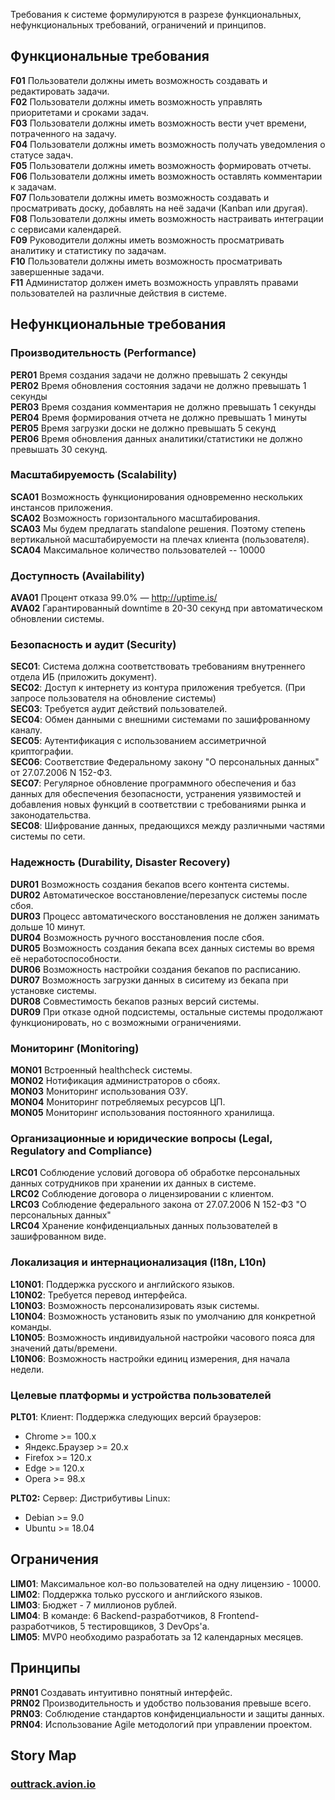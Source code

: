 Требования к системе формулируются в разрезе функциональных, нефункциональных требований, ограничений и принципов.

## Функциональные требования

**F01** Пользователи должны иметь возможность создавать и редактировать задачи. \
**F02** Пользователи должны иметь возможность управлять приоритетами и сроками задач. \
**F03** Пользователи должны иметь возможность вести учет времени, потраченного на задачу. \
**F04** Пользователи должны иметь возможность получать уведомления о статусе задач. \
**F05** Пользователи должны иметь возможность формировать отчеты. \
**F06** Пользователи должны иметь возможность оставлять комментарии к задачам. \
**F07** Пользователи должны иметь возможность создавать и просматривать доску, добавлять на неё задачи (Kanban или другая). \
**F08** Пользователи должны иметь возможность настраивать интеграции с сервисами календарей. \
**F09** Руководители должны иметь возможность просматривать аналитику и статистику по задачам. \
**F10** Пользователи должны иметь возможность просматривать завершенные задачи. \
**F11** Администатор должен иметь возможность управлять правами пользователей на различные действия в системе.

## Нефункциональные требования

### Производительность (Performance)

**PER01** Время создания задачи не должно превышать 2 секунды \
**PER02** Время обновления состояния задачи не должно превышать 1 секунды \
**PER03** Время создания комментария не должно превышать 1 секунды \
**PER04** Время формирования отчета не должно превышать 1 минуты \
**PER05** Время загрузки доски не должно превышать 5 секунд \
**PER06** Время обновления данных аналитики/статистики не должно превышать 30 секунд.

### Масштабируемость (Scalability)

**SCA01** Возможность функционирования одновременно нескольких инстансов приложения. \
**SCA02** Возможность горизонтального масштабирования. \
**SCA03** Мы будем предлагать standalone решения. Поэтому степень вертикальной масштабируемости на плечах клиента (пользователя). \
**SCA04** Максимальное количество пользователей -- 10000

### Доступность (Availability)

**AVA01** Процент отказа 99.0% — http://uptime.is/ \
**AVA02** Гарантированный downtime в 20-30 секунд при автоматическом обновлении системы.

### Безопасность и аудит (Security)

**SEC01**: Система должна соответствовать требованиям внутреннего отдела ИБ (приложить документ). \
**SEC02**: Доступ к интернету из контура приложения требуется. (При запросе пользователя на обновление системы) \
**SEC03**: Требуется аудит действий пользователей. \
**SEC04**: Обмен данными с внешними системами по зашифрованному каналу. \
**SEC05**: Аутентификация с использованием ассиметричной криптографии. \
**SEC06**: Соответствие Федеральному закону "О персональных данных" от 27.07.2006 N 152-ФЗ. \
**SEC07**: Регулярное обновление программного обеспечения и баз данных для обеспечения безопасности, устранения уязвимостей и добавления новых функций в соответствии с требованиями рынка и законодательства. \
**SEC08**: Шифрование данных, предающихся между различными частями системы по сети.

### Надежность (Durability, Disaster Recovery)

**DUR01** Возможность создания бекапов всего контента системы. \
**DUR02** Автоматическое восстановление/перезапуск системы после сбоя. \
**DUR03** Процесс автоматического восстановления не должен занимать дольше 10 минут. \
**DUR04** Возможность ручного восстановления после сбоя. \
**DUR05** Возможность создания бекапа всех данных системы во время её неработоспособности. \
**DUR06** Возможность настройки создания бекапов по расписанию. \
**DUR07** Возможность загрузки данных в сиситему из бекапа при установке системы. \
**DUR08** Совместимость бекапов разных версий системы. \
**DUR09** При отказе одной подсистемы, остальные системы продолжают функционировать, но с возможными ограничениями.

### Мониторинг (Monitoring)

**MON01** Встроенный healthcheck системы. \
**MON02** Нотификация администраторов о сбоях. \
**MON03** Мониторинг использования ОЗУ. \
**MON04** Мониторинг потребляемых ресурсов ЦП. \
**MON05** Мониторинг использования постоянного хранилища.

### Организационные и юридические вопросы (Legal, Regulatory and Compliance)

**LRC01** Соблюдение условий договора об обработке персональных данных сотрудников при хранении их данных в системе. \
**LRC02** Соблюдение договора о лицензировании с клиентом. \
**LRC03** Соблюдение федерального закона от 27.07.2006 N 152-ФЗ "О персональных данных" \
**LRC04** Хранение конфиденциальных данных пользователей в зашифрованном виде.

### Локализация и интернационализация (I18n, L10n)

**L10N01**: Поддержка русского и английского языков. \
**L10N02**: Требуется перевод интерфейса. \
**L10N03**: Возможность персонализировать язык системы. \
**L10N04**: Возможность установить язык по умолчанию для конкретной команды. \
**L10N05**: Возможность индивидуальной настройки часового пояса для значений даты/времени. \
**L10N06**: Возможность настройки единиц измерения, дня начала недели.

### Целевые платформы и устройства пользователей

**PLT01**: Клиент: Поддержка следующих версий браузеров:
* Chrome >= 100.x
* Яндекс.Браузер >= 20.x
* Firefox >= 120.x
* Edge >= 120.x
* Opera >= 98.x

**PLT02:** Сервер: Дистрибутивы Linux:
* Debian >= 9.0
* Ubuntu >= 18.04


## Ограничения

**LIM01**: Максимальное кол-во пользователей на одну лицензию - 10000. \
**LIM02**: Поддержка только русского и английского языков. \
**LIM03**: Бюджет - 7 миллионов рублей. \
**LIM04**: В команде: 6 Backend-разработчиков, 8 Frontend-разработчиков, 5 тестировщиков, 3 DevOps'а. \
**LIM05**: MVP0 необходимо разработать за 12 календарных месяцев.

## Принципы

**PRN01** Создавать интуитивно понятный интерфейс. \
**PRN02** Производительность и удобство пользования превыше всего. \
**PRN03**: Соблюдение стандартов конфиденциальности и защиты данных. \
**PRN04**: Использование Agile методологий при управлении проектом.

## Story Map

### [outtrack.avion.io](https://outtrack.avion.io/share/MXaRPHiinBGbrdHyH)
